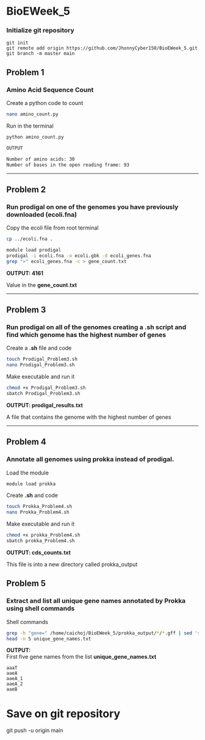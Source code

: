 # BioEWeek_5

### Initialize git repository

    git init
    git remote add origin https://github.com/JhonnyCyber150/BioEWeek_5.git
    git branch -m master main

## Problem 1
### Amino Acid Sequence Count
Create a python code to count 
```bash
nano amino_count.py
```
Run in the terminal 

```bash
python amino_count.py

OUTPUT

Number of amino acids: 30
Number of bases in the open reading frame: 93
```

--- 
## Problem 2
### Run prodigal on one of the genomes you have previously downloaded (ecoli.fna)

Copy the ecoli file from root terminal
```bash
cp ../ecoli.fna .
```

```bash
module load prodigal
prodigal -i ecoli.fna -o ecoli.gbk -d ecoli_genes.fna
grep ">" ecoli_genes.fna -c > gene_count.txt
````

**OUTPUT: 4161**

Value in the **gene_count.txt**

--- 
## Problem 3
### Run prodigal on all of the genomes creating a .sh script and find which genome has the highest number of genes

Create a **.sh** file and code 

```bash
touch Prodigal_Problem3.sh
nano Prodigal_Problem3.sh
```
Make executable and run it 
```bash
chmod +x Prodigal_Problem3.sh
sbatch Prodigal_Problem3.sh
```
**OUTPUT: prodigal_results.txt**

A file that contains the genome with the highest number of genes

--- 
## Problem 4
### Annotate all genomes using prokka instead of prodigal.

Load the module 

```bash
module load prokka
```
Create **.sh** and code

```bash
touch Prokka_Problem4.sh
nano Prokka_Problem4.sh
```

Make executable and run it 
```bash
chmod +x prokka_Problem4.sh
sbatch prokka_Problem4.sh
```

**OUTPUT: cds_counts.txt**

This file is into a new directory called prokka_output

## Problem 5
### Extract and list all unique gene names annotated by Prokka using shell commands

Shell commands 
```bash
grep -h "gene=" /home/caichoj/BioEWeek_5/prokka_output/*/*.gff | sed 's/.*gene=//; s/;.*//' | sort -u > unique_gene_names.txt
head -n 5 unique_gene_names.txt
```
**OUTPUT:**  
First five gene names from the list **unique_gene_names.txt**

```
aaaT  
aaeA  
aaeA_1  
aaeA_2  
aaeB
```

# Save on git repository 
git push -u origin main 

